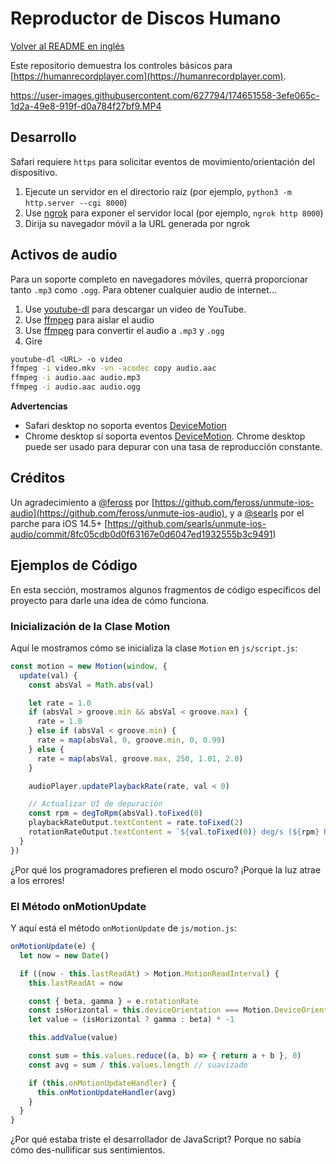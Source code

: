 # Reproductor de Discos Humano
[Volver al README en inglés](README.md)

Este repositorio demuestra los controles básicos para [https://humanrecordplayer.com](https://humanrecordplayer.com).

https://user-images.githubusercontent.com/627794/174651558-3efe065c-1d2a-49e8-919f-d0a784f27bf9.MP4

## Desarrollo

Safari requiere `https` para solicitar eventos de movimiento/orientación del dispositivo.

1. Ejecute un servidor en el directorio raíz (por ejemplo, `python3 -m http.server --cgi 8000`)
2. Use [ngrok](https://ngrok.com) para exponer el servidor local (por ejemplo, `ngrok http 8000`)
3. Dirija su navegador móvil a la URL generada por ngrok

## Activos de audio

Para un soporte completo en navegadores móviles, querrá proporcionar tanto `.mp3` como `.ogg`. Para obtener cualquier audio de internet...

1. Use [youtube-dl](http://ytdl-org.github.io/youtube-dl/download.html) para descargar un video de YouTube.
2. Use [ffmpeg](https://www.google.com/search?client=safari&rls=en&q=ffmpeg&ie=UTF-8&oe=UTF-8) para aislar el audio
3. Use [ffmpeg](https://www.google.com/search?client=safari&rls=en&q=ffmpeg&ie=UTF-8&oe=UTF-8) para convertir el audio a `.mp3` y `.ogg`
4. Gire

```bash
youtube-dl <URL> -o video
ffmpeg -i video.mkv -vn -acodec copy audio.aac
ffmpeg -i audio.aac audio.mp3
ffmpeg -i audio.aac audio.ogg
```

**Advertencias**

* Safari desktop no soporta eventos [DeviceMotion](https://developer.mozilla.org/en-US/docs/Web/API/Window/devicemotion_event)
* Chrome desktop sí soporta eventos [DeviceMotion](https://developer.mozilla.org/en-US/docs/Web/API/Window/devicemotion_event). Chrome desktop puede ser usado para depurar con una tasa de reproducción constante.

## Créditos
Un agradecimiento a [@feross](https://github.com/sponsors/feross) por [https://github.com/feross/unmute-ios-audio](https://github.com/feross/unmute-ios-audio), y a [@searls](https://github.com/searls) por el parche para iOS 14.5+ [https://github.com/searls/unmute-ios-audio/commit/8fc05cdb0d0f63167e0d6047ed1932555b3c9491)

## Ejemplos de Código

En esta sección, mostramos algunos fragmentos de código específicos del proyecto para darle una idea de cómo funciona.

### Inicialización de la Clase Motion

Aquí le mostramos cómo se inicializa la clase `Motion` en `js/script.js`:

```javascript
const motion = new Motion(window, {
  update(val) {
    const absVal = Math.abs(val)

    let rate = 1.0
    if (absVal > groove.min && absVal < groove.max) {
      rate = 1.0
    } else if (absVal < groove.min) {
      rate = map(absVal, 0, groove.min, 0, 0.99)
    } else {
      rate = map(absVal, groove.max, 250, 1.01, 2.0)
    }

    audioPlayer.updatePlaybackRate(rate, val < 0)

    // Actualizar UI de depuración
    const rpm = degToRpm(absVal).toFixed(0)
    playbackRateOutput.textContent = rate.toFixed(2)
    rotationRateOutput.textContent = `${val.toFixed(0)} deg/s (${rpm} RPM)`
  }
})
```

¿Por qué los programadores prefieren el modo oscuro? ¡Porque la luz atrae a los errores!

### El Método onMotionUpdate

Y aquí está el método `onMotionUpdate` de `js/motion.js`:

```javascript
onMotionUpdate(e) {
  let now = new Date()

  if ((now - this.lastReadAt) > Motion.MotionReadInterval) {
    this.lastReadAt = now

    const { beta, gamma } = e.rotationRate
    const isHorizontal = this.deviceOrientation === Motion.DeviceOrientation.Horizontal
    let value = (isHorizontal ? gamma : beta) * -1

    this.addValue(value)

    const sum = this.values.reduce((a, b) => { return a + b }, 0)
    const avg = sum / this.values.length // suavizado

    if (this.onMotionUpdateHandler) {
      this.onMotionUpdateHandler(avg)
    }
  }
}
```

¿Por qué estaba triste el desarrollador de JavaScript? Porque no sabía cómo des-nullificar sus sentimientos.

